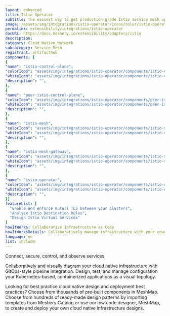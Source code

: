 ```yaml
---
layout: enhanced
title: Istio Operator
subtitle: The easiest way to get production-grade Istio service mesh up and running
image: /assets/img/integrations/istio-operator/icons/color/istio-operator-color.svg
permalink: extensibility/integrations/istio-operator
docURL: https://docs.meshery.io/extensibility/adapters/istio
description: 
category: Cloud Native Network
subcategory: Service Mesh
registrant: artifacthub
components: [
{
"name": "istio-control-plane",
"colorIcon": "assets/img/integrations/istio-operator/components/istio-control-plane/icons/color/istio-control-plane-color.svg",
"whiteIcon": "assets/img/integrations/istio-operator/components/istio-control-plane/icons/white/istio-control-plane-white.svg",
"description": "",
},
{
"name": "peer-istio-control-plane",
"colorIcon": "assets/img/integrations/istio-operator/components/peer-istio-control-plane/icons/color/peer-istio-control-plane-color.svg",
"whiteIcon": "assets/img/integrations/istio-operator/components/peer-istio-control-plane/icons/white/peer-istio-control-plane-white.svg",
"description": "",
},
{
"name": "istio-mesh",
"colorIcon": "assets/img/integrations/istio-operator/components/istio-mesh/icons/color/istio-mesh-color.svg",
"whiteIcon": "assets/img/integrations/istio-operator/components/istio-mesh/icons/white/istio-mesh-white.svg",
"description": "",
},
{
"name": "istio-mesh-gateway",
"colorIcon": "assets/img/integrations/istio-operator/components/istio-mesh-gateway/icons/color/istio-mesh-gateway-color.svg",
"whiteIcon": "assets/img/integrations/istio-operator/components/istio-mesh-gateway/icons/white/istio-mesh-gateway-white.svg",
"description": "",
},
{
"name": "istio-operator",
"colorIcon": "assets/img/integrations/istio-operator/components/istio-operator/icons/color/istio-operator-color.svg",
"whiteIcon": "assets/img/integrations/istio-operator/components/istio-operator/icons/white/istio-operator-white.svg",
"description": "",
}]
featureList: [
  "Enable and enforce mutual TLS between your clusters",
  "Analyze Istio Destination Rules",
  "Design Istio Virtual Services"
]
howItWorks: Collaborative Infrastructure as Code
howItWorksDetails: Collaboratively manage infrastructure with your coworkers synchronously sharing the same designs.
language: en
list: include
---
```

<p>
Connect, secure, control, and observe services.
</p>
<p>
    Collaboratively and visually diagram your cloud native infrastructure with GitOps-style pipeline integration. Design, test, and manage configuration your Kubernetes-based, containerized applications as a visual topology.
</p>
<p>
    Looking for best practice cloud native design and deployment best practices? Choose from thousands of pre-built components in MeshMap. Choose from hundreds of ready-made design patterns by importing templates from Meshery Catalog or use our low code designer, MeshMap, to create and deploy your own cloud native infrastructure designs.
</p>
